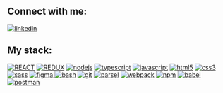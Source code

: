 <h2 align="left">Connect with me:</h2>
<p align="left">
<a href="https://www.linkedin.com/in/vlad-shumkov-a1aa6b211/"><img src="https://img.shields.io/badge/Linkedin-blue?logo=linkedin&style=for-the-badge" alt="linkedin" /></a>
</p>

<h2 align="left">My stack:</h2>
<p align="left"> <a href="https://ru.reactjs.org"><img src="https://img.shields.io/badge/REACT-555?logo=react&style=for-the-badge" alt="REACT" title="REACT" /></a> <a href="https://redux.js.org/"><img src="https://img.shields.io/badge/REDUX-555?logo=redux&style=for-the-badge" alt="REDUX" title="REDUX" /></a> <a href="https://nodejs.org/uk/"><img src="https://img.shields.io/badge/NODEJS-555?logo=nodejs&style=for-the-badge" alt="nodejs" title="nodejs" /></a> <a href="https://www.typescriptlang.org/"><img src="https://img.shields.io/badge/TypeScript-555?logo=typescript&style=for-the-badge" alt="typescript" title="typescript" /></a> <a href="https://developer.mozilla.org/en-US/docs/Web/JavaScript"><img src="https://img.shields.io/badge/Javascript-555?logo=javascript&style=for-the-badge" alt="javascript" title="javascript" /></a> <a href="https://developer.mozilla.org/en-US/docs/Web/HTML"><img src="https://img.shields.io/badge/HTML5-555?logo=html5&style=for-the-badge" alt="html5" title="HTML5" /></a> <a href="https://developer.mozilla.org/en-US/docs/Web/CSS"><img src="https://img.shields.io/badge/CSS3-555?logo=css3&logoColor=1572B6&style=for-the-badge" alt="css3" title="CSS3" /></a> <a href="https://sass-lang.com"><img src="https://img.shields.io/badge/SASS-555?logo=sass&style=for-the-badge" alt="sass" title="SASS" /></a> <a href="https://www.figma.com/"> <img src="https://img.shields.io/badge/Figma-555?logo=figma&style=for-the-badge" alt="figma" title="Figma" /></a><a href="https://www.gnu.org/software/bash/" > <img src="https://img.shields.io/badge/Bash-555?logo=bash&style=for-the-badge" alt="bash" title="Bash" /></a> <a href="https://git-scm.com/"><img src="https://img.shields.io/badge/Git-555?logo=git&style=for-the-badge" alt="git" title="Git" /></a> <a href="https://parceljs.org/"><img src="https://img.shields.io/badge/Parcel-555?logo=parcel&style=for-the-badge" alt="parsel" title="Parsel" /></a> <a href="https://webpack.js.org"><img src="https://img.shields.io/badge/Webpack-555?logo=webpack&style=for-the-badge" alt="webpack" title="Webpack" /></a> <a href="https://www.npmjs.com/"> <img src="https://img.shields.io/badge/Npm-555?logo=npm&style=for-the-badge" alt="npm" title="NPM" /></a> <a href="https://babeljs.io/"> <img src="https://img.shields.io/badge/Babel-555?logo=babel&style=for-the-badge" alt="babel" title="Babel" /></a> <a href="https://postman.com"> <img src="https://img.shields.io/badge/Postman.js-555?logo=postman&style=for-the-badge" alt="postman" title="Postman" /></a> </p>
